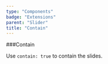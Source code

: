 ```yaml
---
type: "Components"
badge: "Extensions"
parent: "Slider"
title: "Contain"
---
```


###Contain

Use `contain: true` to contain the slides.

<demo>
  <demovanilla src="vanilla/components/slider/contain-center">
  </demovanilla>
</demo>

<demo>
  <demovanilla src="vanilla/components/slider/contain-left">
  </demovanilla>
</demo>

<demo>
  <demovanilla src="vanilla/components/slider/contain-right">
  </demovanilla>
</demo>
